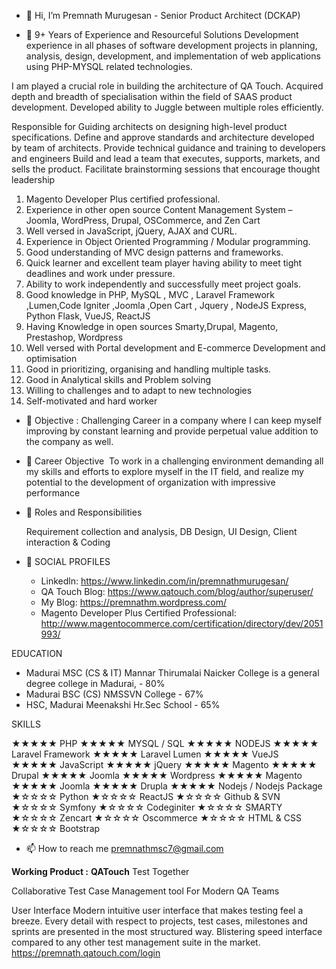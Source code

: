 - 👋 Hi, I’m Premnath Murugesan - Senior Product Architect (DCKAP)

- 👀 9+ Years of Experience and Resourceful Solutions Development experience in all phases of software development projects in planning, analysis, design, development, and implementation of web applications using PHP-MYSQL related technologies.

I am played a crucial role in building the architecture of QA Touch.
Acquired depth and breadth of specialisation within the field of SAAS product development. Developed ability to Juggle between multiple roles efficiently.

Responsible for Guiding architects on designing high-level product specifications. Define and approve standards and architecture developed by team of architects. Provide technical guidance and training to developers and engineers
Build and lead a team that executes, supports, markets, and sells the product. Facilitate brainstorming sessions that encourage thought leadership

 1. Magento Developer Plus certified professional.
2. Experience in other open source Content Management System – Joomla, WordPress, Drupal, OSCommerce, and Zen Cart
3. Well versed in JavaScript, jQuery, AJAX and CURL.
4. Experience in Object Oriented Programming / Modular programming.
5. Good understanding of MVC design patterns and frameworks.
6. Quick learner and excellent team player having ability to meet tight deadlines and work under pressure.
7. Ability to work independently and successfully meet project goals.
8. Good knowledge in PHP, MySQL , MVC , Laravel Framework ,Lumen,Code Igniter ,Joomla ,Open Cart , Jquery , NodeJS Express, Python Flask, VueJS, ReactJS
9. Having Knowledge in open sources Smarty,Drupal, Magento, Prestashop, Wordpress
10. Well versed with Portal development and E-commerce Development and optimisation
11. Good in prioritizing, organising and handling multiple tasks.
12. Good in Analytical skills and Problem solving
13. Willing to challenges and to adapt to new technologies
14. Self-motivated and hard worker


- 🌱 Objective :
Challenging Career in a company where I can keep myself improving by constant learning and provide perpetual value addition to the company as well.

- 🌱 Career Objective 
To work in a challenging environment demanding all my skills and efforts to explore myself in the IT field, and realize my potential to the development of organization with impressive performance
  
- 🌱 Roles and Responsibilities 

   Requirement collection and analysis, DB Design, UI Design, Client interaction &amp; Coding

- 💞️ SOCIAL PROFILES 
  * Linkedln: https://www.linkedin.com/in/premnathmurugesan/
  * QA Touch Blog: https://www.qatouch.com/blog/author/superuser/
  * My Blog: https://premnathm.wordpress.com/
  * Magento Developer Plus Certified Professional: http://www.magentocommerce.com/certification/directory/dev/2051993/


EDUCATION
  * Madurai MSC (CS & IT)
          Mannar Thirumalai Naicker College is a general degree college in Madurai, - 80%
  * Madurai BSC (CS)  NMSSVN College - 67%
  * HSC, Madurai Meenakshi Hr.Sec School - 65%
  
  
  SKILLS
  
  ★★★★★ PHP
  ★★★★★ MYSQL / SQL 
  ★★★★★ NODEJS
  ★★★★★ Laravel Framework
  ★★★★★ Laravel Lumen
  ★★★★★ VueJS
  ★★★★★ JavaScript
  ★★★★★ jQuery
  ★★★★★ Magento
  ★★★★★ Drupal
  ★★★★★ Joomla
  ★★★★★ Wordpress
  ★★★★★ Magento
  ★★★★★ Joomla
  ★★★★★ Drupla
  ★★★★★ Nodejs / Nodejs Package
  ★☆☆☆☆ Python
  ★☆☆☆☆ ReactJS
  ★☆☆☆☆ Github & SVN
  ★☆☆☆☆ Symfony
  ★☆☆☆☆ Codeginiter
  ★☆☆☆☆ SMARTY
  ★☆☆☆☆ Zencart
  ★☆☆☆☆ Oscommerce
  ★☆☆☆☆ HTML & CSS
  ★☆☆☆☆ Bootstrap
  

- 📫 How to reach me 
premnathmsc7@gmail.com

**Working Product :**
**QATouch**
Test Together

Collaborative Test Case Management tool For Modern QA Teams

User Interface
Modern intuitive user interface that makes testing feel a breeze. Every detail with respect to projects, test cases, milestones and sprints are presented in the most structured way. Blistering speed interface compared to any other test management suite in the market.
https://premnath.qatouch.com/login


<!---
premnathmsc/premnathmsc is a ✨ special ✨ repository because its `README.md` (this file) appears on your GitHub profile.
You can click the Preview link to take a look at your changes.
--->
